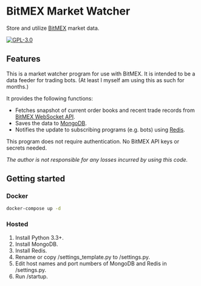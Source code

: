 # BitMEX Market Watcher

Store and utilize [BitMEX](https://www.bitmex.com) market data.

[![GPL-3.0](https://img.shields.io/github/license/yanagisawa-kentaro-777/bitmex_watcher.svg)](LICENSE)

## Features

This is a market watcher program for use with BitMEX.
It is intended to be a data feeder for trading bots.
(At least I myself am using this as such for months.)

It provides the following functions:

* Fetches snapshot of current order books and recent trade records
from [BitMEX WebSocket API](https://www.bitmex.com/app/wsAPI).
* Saves the data to [MongoDB](https://www.mongodb.com/).
* Notifies the update to subscribing programs (e.g. bots) using [Redis](https://redis.io/).

This program does not require authentication. No BitMEX API keys or secrets needed.

*The author is not responsible for any losses incurred by using this code.*

## Getting started

### Docker
```bash
docker-compose up -d
```

### Hosted
1. Install Python 3.3+.
2. Install MongoDB.
3. Install Redis.
4. Rename or copy /settings_template.py to /settings.py.
5. Edit host names and port numbers of MongoDB and Redis in /settings.py.
6. Run /startup.
